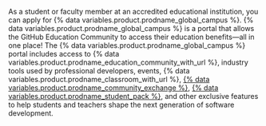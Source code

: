 As a student or faculty member at an accredited educational institution, you can apply for {% data variables.product.prodname_global_campus %}. {% data variables.product.prodname_global_campus %} is a portal that allows the GitHub Education Community to access their education benefits—all in one place! The {% data variables.product.prodname_global_campus %} portal includes access to {% data variables.product.prodname_education_community_with_url %}, industry tools used by professional developers, events, {% data variables.product.prodname_classroom_with_url %}, [{% data variables.product.prodname_community_exchange %}](/education/explore-the-benefits-of-teaching-and-learning-with-github-education/github-global-campus-for-students/about-github-community-exchange), [{% data variables.product.prodname_student_pack %}](https://education.github.com/pack), and other exclusive features to help students and teachers shape the next generation of software development.
